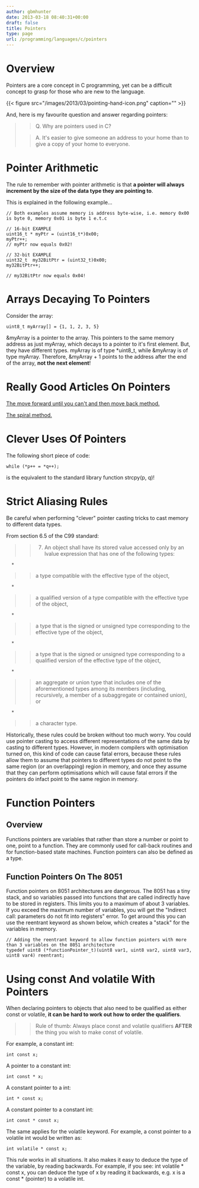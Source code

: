 ```yaml
---
author: gbmhunter
date: 2013-03-18 08:40:31+00:00
draft: false
title: Pointers
type: page
url: /programming/languages/c/pointers
---
```


# Overview




Pointers are a core concept in C programming, yet can be a difficult concept to grasp for those who are new to the language.




{{< figure src="/images/2013/03/pointing-hand-icon.png" caption=""  >}}




And, here is my favourite question and answer regarding pointers:




<blockquote>

> 
> Q. Why are pointers used in C?
> 
> 

> 
> A. It's easier to give someone an address to your home than to give a copy of your home to everyone.
> 
> 
</blockquote>




# Pointer Arithmetic




The rule to remember with pointer arithmetic is that **a pointer will always increment by the size of the data type they are pointing to**.




This is explained in the following example...



    
    // Both examples assume memory is address byte-wise, i.e. memory 0x00 is byte 0, memory 0x01 is byte 1 e.t.c
    
    // 16-bit EXAMPLE
    uint16_t * myPtr = (uint16_t*)0x00;
    myPtr++;
    // myPtr now equals 0x02!
    
    // 32-bit EXAMPLE
    uint32_t  my32BitPtr = (uint32_t)0x00;
    my32BitPtr++;
    
    // my32BitPtr now equals 0x04!
    




# Arrays Decaying To Pointers




Consider the array:



    
    uint8_t myArray[] = {1, 1, 2, 3, 5}




&myArray is a pointer to the array. This pointers to the same memory address as just myArray, which decays to a pointer to it's first element. But, they have different types. myArray is of type *uint8_t, while &myArray is of type myArray. Therefore, &myArray + 1 points to the address after the end of the array, **not the next element**! 




# Really Good Articles On Pointers




[The move forward until you can't and then move back method.](http://www.unixwiz.net/techtips/reading-cdecl.html)




[The spiral method.](http://c-faq.com/decl/spiral.anderson.html)




# Clever Uses Of Pointers




The following short piece of code:



    
    while (*p++ = *q++);




is the equivalent to the standard library function strcpy(p, q)!




# Strict Aliasing Rules




Be careful when performing "clever" pointer casting tricks to cast memory to different data types.




From section 6.5 of the C99 standard:




<blockquote>

> 
> 7. An object shall have its stored value accessed only by an lvalue expression that has one of the following types:
> 
> 
</blockquote>





	  * 


<blockquote>

> 
> a type compatible with the effective type of the object,
> 
> 
</blockquote>



	  * 


<blockquote>

> 
> a qualified version of a type compatible with the effective type of the object,
> 
> 
</blockquote>



	  * 


<blockquote>

> 
> a type that is the signed or unsigned type corresponding to the effective type of the object,
> 
> 
</blockquote>



	  * 


<blockquote>

> 
> a type that is the signed or unsigned type corresponding to a qualified version of the effective type of the object,
> 
> 
</blockquote>



	  * 


<blockquote>

> 
> an aggregate or union type that includes one of the aforementioned types among its members (including, recursively, a member of a subaggregate or contained union), or
> 
> 
</blockquote>



	  * 


<blockquote>

> 
> a character type.
> 
> 
</blockquote>






Historically, these rules could be broken without too much worry. You could use pointer casting to access different representations of the same data by casting to different types. However, in modern compilers with optimisation turned on, this kind of code can cause fatal errors, because these rules allow them to assume that pointers to different types do not point to the same region (or an overlapping) region in memory, and once they assume that they can perform optimisations which will cause fatal errors if the pointers do infact point to the same region in memory.




# Function Pointers




## Overview




Functions pointers are variables that rather than store a number or point to one, point to a function. They are commonly used for call-back routines and for function-based state machines. Function pointers can also be defined as a type.




## Function Pointers On The 8051




Function pointers on 8051 architectures are dangerous. The 8051 has a tiny stack, and so variables passed into functions that are called indirectly have to be stored in registers. This limits you to a maximum of about 3 variables. If you exceed the maximum number of variables, you will get the "Indirect call: parameters do not fit into registers" error. To get around this you can use the reentrant keyword as shown below, which creates a "stack" for the variables in memory.



    
    // Adding the reentrant keyword to allow function pointers with more than 3 variables on the 8051 architecture
    typedef uint8 (*functionPointer_t)(uint8 var1, uint8 var2, uint8 var3, uint8 var4) reentrant;




# Using const And volatile With Pointers




When declaring pointers to objects that also need to be qualified as either const  or volatile, **it can be hard to work out how to order the qualifiers**.




<blockquote>

> 
> Rule of thumb: Always place const and volatile qualifiers **AFTER** the thing you wish to make const of volatile.
> 
> 
</blockquote>




For example, a constant int:



    
    int const x;




A pointer to a constant int:



    
    int const * x;




A constant pointer to a int:



    
    int * const x;




A constant pointer to a constant int:



    
    int const * const x;




The same applies for the volatile keyword. For example, a const pointer to a volatile int would be written as:



    
    int volatile * const x;




This rule works in all situations. It also makes it easy to deduce the type of the variable, by reading backwards. For example, if you see: int volatile * const x, you can deduce the type of x by reading it backwards, e.g. x is a const * (pointer) to a volatile int.






